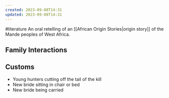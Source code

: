```yaml
---
created: 2023-09-08T14:31
updated: 2023-09-08T14:31
---
```

#literature 
An oral retelling of an [[African Origin Stories|origin story]] of the Mande peoples of West Africa.
## Family Interactions

## Customs
- Young hunters cutting off the tail of the kill
- New bride sitting in chair or bed
- New bride being carried